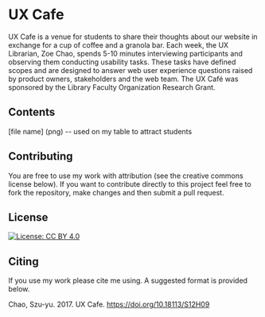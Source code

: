 

# UX Cafe

UX Cafe is a venue for students to share their thoughts about our website in exchange for a cup of coffee and a granola bar. Each week, the UX Librarian, Zoe Chao, spends 5-10 minutes interviewing participants and observing them conducting usability tasks. These tasks have defined scopes and are designed to answer web user experience questions raised by product owners, stakeholders and the web team. The UX Café was sponsored by the Library Faculty Organization Research Grant.

## Contents

[file name] (png) -- used on my table to attract students


## Contributing

You are free to use my work with attribution (see the creative commons license below). If you want to contribute directly to this project feel free to fork the repository, make changes and then submit a pull request.

## License
[![License: CC BY 4.0](https://licensebuttons.net/l/by/4.0/80x15.png)](https://creativecommons.org/licenses/by/4.0/)

## Citing

If you use my work please cite me using. A suggested format is provided below.

Chao, Szu-yu. 2017. UX Cafe. https://doi.org/10.18113/S12H09





